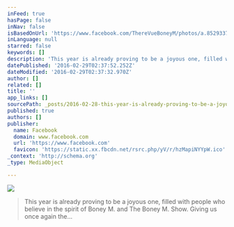 ```yaml
---
inFeed: true
hasPage: false
inNav: false
isBasedOnUrl: 'https://www.facebook.com/ThereVueBoneyM/photos/a.852933764748516.1073741827.852922874749605/1026321560743068/?type=3'
inLanguage: null
starred: false
keywords: []
description: 'This year is already proving to be a joyous one, filled with people who believe in the spirit of Boney M. and The Boney M. Show. Giving us once again the...'
datePublished: '2016-02-29T02:37:52.252Z'
dateModified: '2016-02-29T02:37:32.970Z'
author: []
related: []
title: ''
app_links: []
sourcePath: _posts/2016-02-28-this-year-is-already-proving-to-be-a-joyous-one-filled-with.md
published: true
authors: []
publisher:
  name: Facebook
  domain: www.facebook.com
  url: 'https://www.facebook.com'
  favicon: 'https://static.xx.fbcdn.net/rsrc.php/yV/r/hzMapiNYYpW.ico'
_context: 'http://schema.org'
_type: MediaObject

---
```

![](https://the-grid-user-content.s3-us-west-2.amazonaws.com/53f7ddff-72ac-4813-8aaf-c99b4c8ad102.jpg)

> This year is already proving to be a joyous one&comma; filled with people who believe in the spirit of Boney M&period; and The Boney M&period; Show&period; Giving us once again the&period;&period;&period;